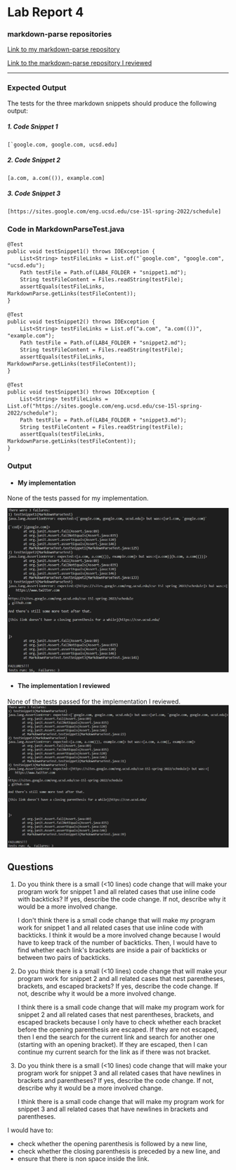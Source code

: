 # Lab Report 4

### markdown-parse repositories

[Link to my markdown-parse repository][My markdown-parse Repository]

[Link to the markdown-parse repository I reviewed][Reviewed markdown-parse Repository]

---

### Expected Output

The tests for the three markdown snippets should produce the following output: 

##### 1. Code Snippet 1
```
[`google.com, google.com, ucsd.edu]
```

##### 2. Code Snippet 2
```
[a.com, a.com(()), example.com]
```

##### 3. Code Snippet 3
```
[https://sites.google.com/eng.ucsd.edu/cse-15l-spring-2022/schedule]
```

### Code in MarkdownParseTest.java
```
@Test
public void testSnippet1() throws IOException {
    List<String> testFileLinks = List.of("`google.com", "google.com", "ucsd.edu");
    Path testFile = Path.of(LAB4_FOLDER + "snippet1.md");
    String testFileContent = Files.readString(testFile);
    assertEquals(testFileLinks, MarkdownParse.getLinks(testFileContent));
}

@Test
public void testSnippet2() throws IOException {
    List<String> testFileLinks = List.of("a.com", "a.com(())", "example.com");
    Path testFile = Path.of(LAB4_FOLDER + "snippet2.md");
    String testFileContent = Files.readString(testFile);
    assertEquals(testFileLinks, MarkdownParse.getLinks(testFileContent));
}

@Test
public void testSnippet3() throws IOException {
    List<String> testFileLinks = List.of("https://sites.google.com/eng.ucsd.edu/cse-15l-spring-2022/schedule");
    Path testFile = Path.of(LAB4_FOLDER + "snippet3.md");
    String testFileContent = Files.readString(testFile);
    assertEquals(testFileLinks, MarkdownParse.getLinks(testFileContent));
}
```

### Output

* #### My implementation

None of the tests passed for my implementation.

![The JUnit output that shows the test failure for my implementation][My Output]

* #### The implementation I reviewed

None of the tests passed for the implementation I reviewed.
![The JUnit output that shows the test failure for the implementation I reviewed][Reviewed Output]

## Questions

1. Do you think there is a small (<10 lines) code change that will make your program work 
for snippet 1 and all related cases that use inline code with backticks? 
If yes, describe the code change. If not, describe why it would be a more involved change.

    I don't think there is a small code change that will make my program work for snippet 1 and all related cases that use inline code with backticks. 
    I think it would be a more involved change because I would have to keep track of the number of backticks. 
    Then, I would have to find whether each link's brackets are inside a pair of backticks or between two pairs of backticks.

2. Do you think there is a small (<10 lines) code change that will make your program work 
for snippet 2 and all related cases that nest parentheses, brackets, and escaped brackets? 
If yes, describe the code change. If not, describe why it would be a more involved change.

    I think there is a small code change that will make my program work for snippet 2 and all related cases 
    that nest parentheses, brackets, and escaped brackets because I only have to check 
    whether each bracket before the opening parenthesis are escaped. 
    If they are not escaped, then I end the search for the current link and search for another one (starting with an opening bracket). 
    If they are escaped, then I can continue my current search for the link as if there was not bracket.

3. Do you think there is a small (<10 lines) code change that will make your program work 
for snippet 3 and all related cases that have newlines in brackets and parentheses? 
If yes, describe the code change. If not, describe why it would be a more involved change.

    I think there is a small code change that will make my program work 
    for snippet 3 and all related cases that have newlines in brackets and parentheses. 

I would have to: 
* check whether the opening parenthesis is followed by a new line, 
* check whether the closing parenthesis is preceded by a new line, and
* ensure that there is non space inside the link.



[My markdown-parse Repository]: https://github.com/thanhnhanlam/markdown-parser.git
[Reviewed markdown-parse Repository]: https://github.com/NuojinliXu/markdown-parser
[My Output]: images/my-output.png
[Reviewed Output]: images/reviewed-output.png
